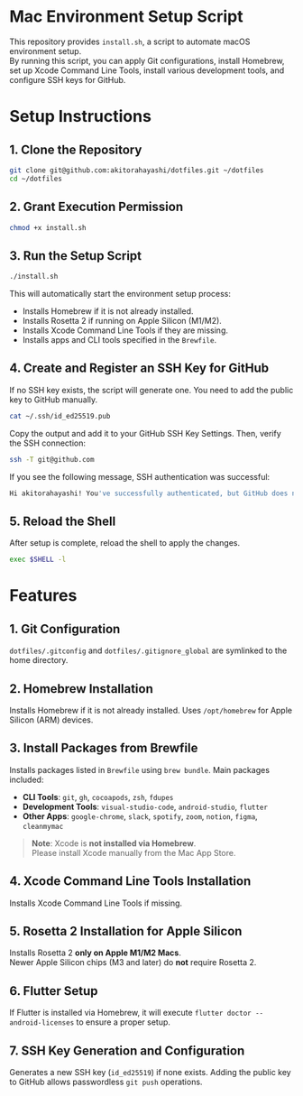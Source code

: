 # Mac Environment Setup Script

This repository provides `install.sh`, a script to automate macOS environment setup.  
By running this script, you can apply Git configurations, install Homebrew, set up Xcode Command Line Tools, install various development tools, and configure SSH keys for GitHub.

# Setup Instructions

## 1. Clone the Repository

```sh
git clone git@github.com:akitorahayashi/dotfiles.git ~/dotfiles
cd ~/dotfiles
```
## 2. Grant Execution Permission
```sh
chmod +x install.sh
```
## 3. Run the Setup Script
```sh
./install.sh
```
This will automatically start the environment setup process:
- Installs Homebrew if it is not already installed.
- Installs Rosetta 2 if running on Apple Silicon (M1/M2).
- Installs Xcode Command Line Tools if they are missing.
- Installs apps and CLI tools specified in the `Brewfile`.
## 4. Create and Register an SSH Key for GitHub
If no SSH key exists, the script will generate one.
You need to add the public key to GitHub manually.
```sh
cat ~/.ssh/id_ed25519.pub
```
Copy the output and add it to your GitHub SSH Key Settings.
Then, verify the SSH connection:
```sh
ssh -T git@github.com
```
If you see the following message, SSH authentication was successful:
```sh
Hi akitorahayashi! You've successfully authenticated, but GitHub does not provide shell access.
```
## 5. Reload the Shell
After setup is complete, reload the shell to apply the changes.
```sh
exec $SHELL -l
```
# Features
## 1. Git Configuration
`dotfiles/.gitconfig` and `dotfiles/.gitignore_global` are symlinked to the home directory.

## 2. Homebrew Installation
Installs Homebrew if it is not already installed.
Uses `/opt/homebrew` for Apple Silicon (ARM) devices.

## 3. Install Packages from Brewfile
Installs packages listed in `Brewfile` using `brew bundle`.
Main packages included:
- **CLI Tools**: `git`, `gh`, `cocoapods`, `zsh`, `fdupes`
- **Development Tools**: `visual-studio-code`, `android-studio`, `flutter`
- **Other Apps**: `google-chrome`, `slack`, `spotify`, `zoom`, `notion`, `figma`, `cleanmymac`

> **Note**: Xcode is **not installed via Homebrew**.  
> Please install Xcode manually from the Mac App Store.

## 4. Xcode Command Line Tools Installation
Installs Xcode Command Line Tools if missing.

## 5. Rosetta 2 Installation for Apple Silicon
Installs Rosetta 2 **only on Apple M1/M2 Macs**.  
Newer Apple Silicon chips (M3 and later) do **not** require Rosetta 2.

## 6. Flutter Setup
If Flutter is installed via Homebrew, it will execute
`flutter doctor --android-licenses` to ensure a proper setup.

## 7. SSH Key Generation and Configuration
Generates a new SSH key (`id_ed25519`) if none exists.
Adding the public key to GitHub allows passwordless `git push` operations.